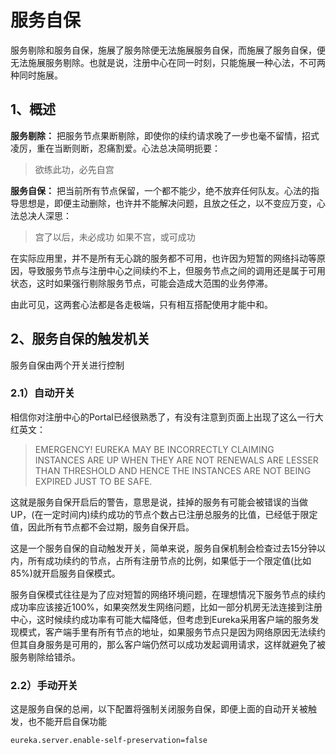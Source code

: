 # 服务自保

服务剔除和服务自保，施展了服务除便无法施展服务自保，而施展了服务自保，便无法施展服务剔除。也就是说，注册中心在同一时刻，只能施展一种心法，不可两种同时施展。

## 1、概述

**服务剔除：** 把服务节点果断剔除，即使你的续约请求晚了一步也毫不留情，招式凌厉，重在当断则断，忍痛割爱。心法总决简明扼要：

> 欲练此功，必先自宫

**服务自保：** 把当前所有节点保留，一个都不能少，绝不放弃任何队友。心法的指导思想是，即便主动删除，也许并不能解决问题，且放之任之，以不变应万变，心法总决人深思：

> 宫了以后，未必成功
> 如果不宫，或可成功

在实际应用里，并不是所有无心跳的服务都不可用，也许因为短暂的网络抖动等原因，导致服务节点与注册中心之间续约不上，但服务节点之间的调用还是属于可用状态，这时如果强行剔除服务节点，可能会造成大范围的业务停滞。

由此可见，这两套心法都是各走极端，只有相互搭配使用才能中和。

## 2、服务自保的触发机关

服务自保由两个开关进行控制

### 2.1）自动开关

相信你对注册中心的Portal已经很熟悉了，有没有注意到页面上出现了这么一行大红英文：

> EMERGENCY! EUREKA MAY BE INCORRECTLY CLAIMING INSTANCES ARE UP WHEN THEY ARE NOT RENEWALS ARE LESSER THAN THRESHOLD AND HENCE THE INSTANCES ARE NOT BEING EXPIRED JUST TO BE SAFE.

这就是服务自保开启后的警告，意思是说，挂掉的服务有可能会被错误的当做UP，(在一定时间内)续约成功的节点个数占已注册总服务的比值，已经低于限定值，因此所有节点都不会过期，服务自保开启。

这是一个服务自保的自动触发开关，简单来说，服务自保机制会检查过去15分钟以内，所有成功续约的节点，占所有注册节点的比例，如果低于一个限定值(比如85%)就开启服务自保模式。

服务自保模式往往是为了应对短暂的网络环境问题，在理想情况下服务节点的续约成功率应该接近100%，如果突然发生网络问题，比如一部分机房无法连接到注册中心，这时候续约成功率有可能大幅降低，但考虑到Eureka采用客户端的服务发现模式，客产端手里有所有节点的地址，如果服务节点只是因为网络原因无法续约但其自身服务是可用的，那么客户端仍然可以成功发起调用请求，这样就避免了被服务剔除给错杀。

### 2.2）手动开关

这是服务自保的总闸，以下配置将强制关闭服务自保，即便上面的自动开关被触发，也不能开启自保功能

```
eureka.server.enable-self-preservation=false
```

